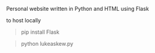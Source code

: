 Personal website written in Python and HTML using Flask

to host locally

>pip install Flask

>python lukeaskew.py

